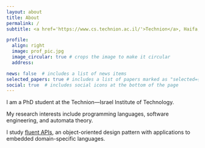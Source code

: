 ```yaml
---
layout: about
title: About
permalink: /
subtitle: <a href='https://www.cs.technion.ac.il/'>Technion</a>, Haifa, Israel

profile:
  align: right
  image: prof_pic.jpg
  image_circular: true # crops the image to make it circular
  address:

news: false  # includes a list of news items
selected_papers: true # includes a list of papers marked as "selected={true}"
social: true  # includes social icons at the bottom of the page
---
```


I am a PhD student at the Technion&mdash;Israel Institute of Technology.

My research interests include programming languages, software engineering, and automata theory.

I study
<a href="https://blog.sigplan.org/2021/03/02/fluent-api-practice-and-theory/">fluent APIs</a>,
an object-oriented design pattern with applications to embedded domain-specific languages.
